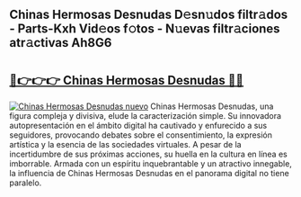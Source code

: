## Chinas Hermosas Desnudas D𝚎sn𝚞dos filtr𝚊dos - Parts-Kxh Vid𝚎os f𝚘tos - N𝚞evas filtr𝚊ciones atr𝚊ctivas Ah8G6

# <h2><a href="http://mbd8le.tromn.icu/?c=Chinas+Hermosas+Desnudas">🔗👉👉👉 Chinas Hermosas Desnudas 🔗🔗</a></h2>

[![Chinas Hermosas Desnudas nuevo](https://i.imgur.com/pEAQMta.gif)](http://mbd8le.tromn.icu/?c=Chinas+Hermosas+Desnudas)
Chinas Hermosas Desnudas, una figura compleja y divisiva, elude la caracterización simple. Su innovadora autopresentación en el ámbito digital ha cautivado y enfurecido a sus seguidores, provocando debates sobre el consentimiento, la expresión artística y la esencia de las sociedades virtuales. A pesar de la incertidumbre de sus próximas acciones, su huella en la cultura en línea es imborrable. Armada con un espíritu inquebrantable y un atractivo innegable, la influencia de Chinas Hermosas Desnudas en el panorama digital no tiene paralelo.
